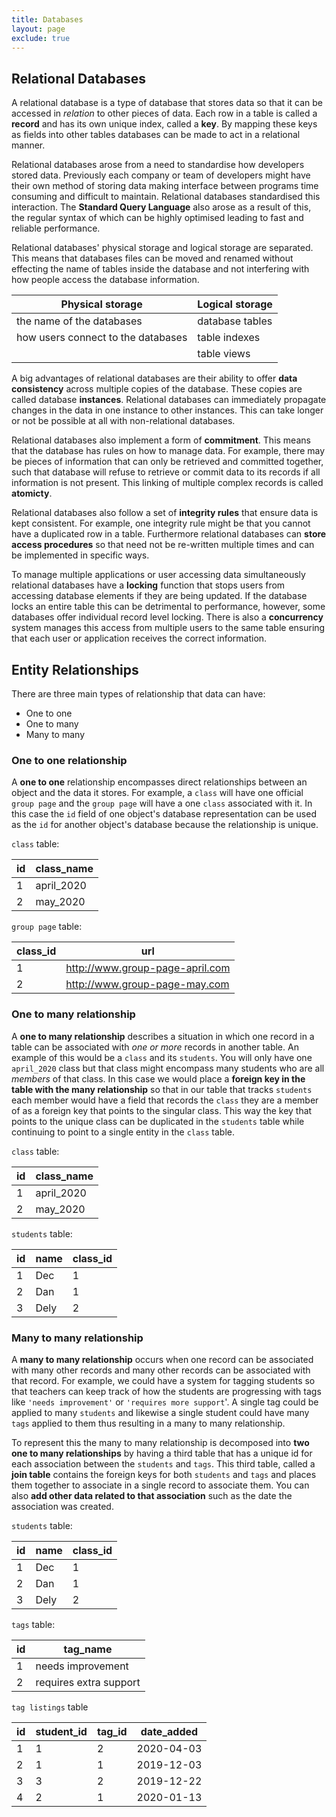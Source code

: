 ```yaml
---
title: Databases
layout: page
exclude: true
---
```

## Relational Databases
A relational database is a type of database that stores data so that it can be accessed in *relation* to other pieces of data. Each row in a table is called a **record** and has its own unique index, called a **key**. By mapping these keys as fields into other tables databases can be made to act in a relational manner.

Relational databases arose from a need to standardise how developers stored data. Previously each company or team of developers might have their own method of storing data making interface between programs time consuming and difficult to maintain. Relational databases standardised this interaction. The **Standard Query Language** also arose as a result of this, the regular syntax of which can be highly optimised leading to fast and reliable performance.

Relational databases' physical storage and logical storage are separated. This means that databases files can be moved and renamed without effecting the name of tables inside the database and not interfering with how people access the database information.

| Physical storage | Logical storage |
| ---  | --- 
| the name of the databases | database tables |
| how users connect to the databases | table indexes |
| | table views

A big advantages of relational databases are their ability to offer **data consistency** across multiple copies of the database. These copies are called database **instances**. Relational databases can immediately propagate changes in the data in one instance to other instances. This can take longer or not be possible at all with non-relational databases.

Relational databases also implement a form of **commitment**. This means that the database has rules on how to manage data. For example, there may be pieces of information that can only be retrieved and committed together, such that database will refuse to retrieve or commit data to its records if all information is not present. This linking of multiple complex records is called **atomicty**.

Relational databases also follow a set of **integrity rules** that ensure data is kept consistent. For example, one integrity rule might be that you cannot have a duplicated row in a table. Furthermore relational databases can **store access procedures** so that need not be re-written multiple times and can be implemented in specific ways.

To manage multiple applications or user accessing data simultaneously relational databases have a **locking** function that stops users from accessing database elements if they are being updated. If the database locks an entire table this can be detrimental to performance, however, some databases offer individual record level locking. There is also a **concurrency** system manages this access from multiple users to the same table ensuring that each user or application receives the correct information.

## Entity Relationships

There are three main types of relationship that data can have:

- One to one
- One to many
- Many to many

### One to one relationship

A **one to one** relationship encompasses direct relationships between an object and the data it stores. For example, a `class` will have one official `group page` and the `group page` will have a one `class` associated with it. In this case the `id` field of one object's database representation can be used as the `id` for another object's database because the relationship is unique.

`class` table:

| id | class_name |
| --- | --- |
| 1 | april_2020
| 2 | may_2020 |

`group page` table:

| class_id | url |
| --- | --- |
| 1 | http://www.group-page-april.com |
| 2 | http://www.group-page-may.com |

### One to many relationship

A **one to many relationship** describes a situation in which one record in a table can be associated with *one or more* records in another table. An example of this would be a `class` and its `students`. You will only have one `april_2020` class but that class might encompass many students who are all *members* of that class. In this case we would place a **foreign key in the table with the many relationship** so that in our table that tracks `students` each member would have a field that records the `class` they are a member of as a foreign key that points to the singular class. This way the key that points to the unique class can be duplicated in the `students` table while continuing to point to a single entity in the `class` table.

`class` table:

| id | class_name |
| --- | --- |
| 1 | april_2020
| 2 | may_2020 |

`students` table:

| id | name | class_id |
| --- | --- | --- |
| 1 | Dec | 1 |
| 2 | Dan | 1 |
| 3 | Dely | 2 |

### Many to many relationship

A **many to many relationship** occurs when one record can be associated with many other records and many other records can be associated with that record. For example, we could have a system for tagging students so that teachers can keep track of how the students are progressing with tags like `'needs improvement'` or `'requires more support`'. A single tag could be applied to many `students` and likewise a single student could have many `tags` applied to them thus resulting in a many to many relationship.

To represent this the many to many relationship is decomposed into **two one to many relationships** by having a third table that has a unique id for each association between the `students` and `tags`. This third table, called a **join table** contains the foreign keys for both `students` and `tags` and places them together to associate in a single record to associate them. You can also **add other data related to that association** such as the date the association was created.

`students` table:

| id | name | class_id |
| --- | --- | --- |
| 1 | Dec | 1 |
| 2 | Dan | 1 |
| 3 | Dely | 2 |

`tags` table:

| id | tag_name |
| --- | --- |
| 1 | needs improvement
| 2 | requires extra support |

`tag listings` table

| id | student_id | tag_id | date_added |
| --- | --- | --- | --- |
| 1 | 1 | 2 | 2020-04-03 |
| 2 | 1 | 1 | 2019-12-03 |
| 3 | 3 | 2 | 2019-12-22 |
| 4 | 2 | 1 | 2020-01-13 |
<!--stackedit_data:
eyJoaXN0b3J5IjpbOTI5MTY4MjA4LDk2NTQ0MTc5MSwyMzMxMD
gxNjgsMzUzNDUzMjY3XX0=
-->